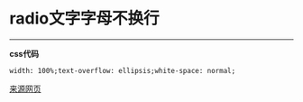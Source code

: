 # radio文字字母不换行
----
**css代码**

```
width: 100%;text-overflow: ellipsis;white-space: normal;
```
[来源网页](https://segmentfault.com/q/1010000017830718 "radio换行")        


